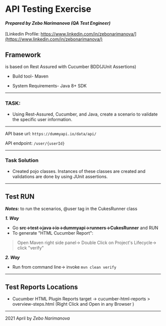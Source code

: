 # API Testing Exercise

#### _Prepared by Zebo Narimanova_ _(QA Test Engineer)_
[Linkedin Profile: https://www.linkedin.com/in/zebonarimanova/](https://www.linkedin.com/in/zebonarimanova/)


## Framework

is based on Rest Assured with Cucumber BDD(JUnit Assertions)

* Build tool- Maven

* System Requirements- Java 8+ SDK

---
### TASK:

* Using Rest-Assured, Cucumber, and Java, create a scenario to validate the specific user information.
---
API base url: `https://dummyapi.io/data/api/`

API endpoint: `/user/{userId}`

---
### Task Solution

* Created pojo classes. Instances of these classes are created and validations are done by using JUnit assertions.


---
## Test RUN
***Notes:*** to run the scenarios, @user tag in the CukesRunner class

***1. Way***

 * Go  **src->test->java->io->dummyapi->runners->CukesRunner** and RUN
 * To generate "HTML Cucumber Report":
 >Open Maven  right side panel-> Double Click on
 >Project's Lifecycle-> click "verify"

***2. Way***

* Run from command line-> invoke `mvn clean verify`
---
## Test Reports Locations

* Cucumber HTML Plugin Reports target -> cucumber-html-reports > overview-steps.html (Right Click and Open in any Browser )
---

2021 April by  *Zebo Narimanova*
